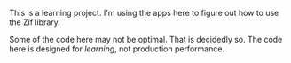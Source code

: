 This is a learning project. I'm using the apps here to figure out how to use the Zif library.

Some of the code here may not be optimal. That is decidedly so. The code here is designed for _learning_, not production performance.
